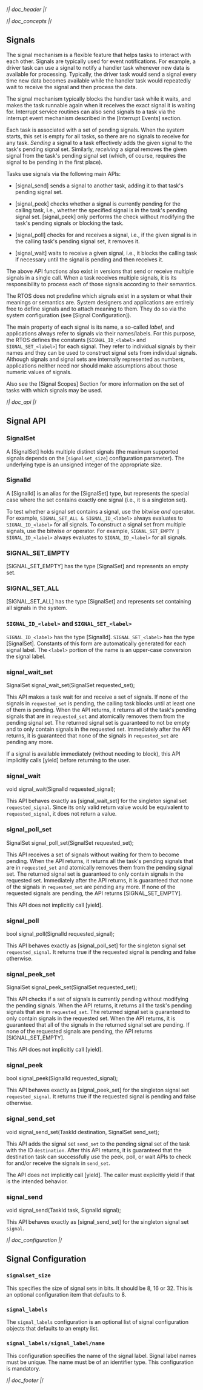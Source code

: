 /*| doc_header |*/

/*| doc_concepts |*/
## Signals

The signal mechanism is a flexible feature that helps tasks to interact with each other.
Signals are typically used for event notifications.
For example, a driver task can use a signal to notify a handler task whenever new data is available for processing.
Typically, the driver task would send a signal every time new data becomes available while the handler task would repeatedly wait to receive the signal and then process the data.

The signal mechanism typically blocks the handler task while it waits, and makes the task runnable again when it receives the exact signal it is waiting for.
Interrupt service routines can also send signals to a task via the interrupt event mechanism described in the [Interrupt Events] section.

Each task is associated with a set of pending signals.
When the system starts, this set is empty for all tasks, so there are no signals to receive for any task.
*Sending* a signal to a task effectively adds the given signal to the task's pending signal set.
Similarly, *receiving* a signal removes the given signal from the task's pending signal set (which, of course, requires the signal to be pending in the first place).


Tasks use signals via the following main APIs:

- [<span class="api">signal_send</span>] sends a signal to another task, adding it to that task's pending signal set.

- [<span class="api">signal_peek</span>] checks whether a signal is currently pending for the calling task, i.e., whether the specified signal is in the task's pending signal set.
[<span class="api">signal_peek</span>] only performs the check without modifying the task's pending signals or blocking the task.

- [<span class="api">signal_poll</span>] checks for and receives a signal, i.e., if the given signal is in the calling task's pending signal set, it removes it.

- [<span class="api">signal_wait</span>] waits to receive a given signal, i.e., it blocks the calling task if necessary until the signal is pending and then receives it.

The above API functions also exist in versions that send or receive multiple signals in a single call.
When a task receives multiple signals, it is its responsibility to process each of those signals according to their semantics.

The RTOS does not predefine which signals exist in a system or what their meanings or semantics are.
System designers and applications are entirely free to define signals and to attach meaning to them.
They do so via the system configuration (see [Signal Configuration]).

The main property of each signal is its name, a so-called *label*, and applications always refer to signals via their names/labels.
For this purpose, the RTOS defines the constants [`SIGNAL_ID_<label>` and `SIGNAL_SET_<label>`] for each signal.
They refer to individual signals by their names and they can be used to construct signal sets from individual signals.
Although signals and signal sets are internally represented as numbers, applications neither need nor should make assumptions about those numeric values of signals.

Also see the [Signal Scopes] Section for more information on the set of tasks with which signals may be used.

/*| doc_api |*/
## Signal API

### <span class="api">SignalSet</span>

A [<span class="api">SignalSet</span>] holds multiple distinct signals (the maximum supported signals depends on the [`signalset_size`] configuration parameter).
The underlying type is an unsigned integer of the appropriate size.

### <span class="api">SignalId</span>

A [<span class="api">SignalId</span>] is an alias for the [<span class="api">SignalSet</span>] type, but represents the special case where the set contains exactly one signal (i.e., it is a singleton set).

To test whether a signal set contains a signal, use the bitwise *and* operator.
For example, `SIGNAL_SET_ALL & SIGNAL_ID_<label>` always evaluates to `SIGNAL_ID_<label>` for all signals.
To construct a signal set from multiple signals, use the bitwise *or* operator.
For example, `SIGNAL_SET_EMPTY | SIGNAL_ID_<label>` always evaluates to `SIGNAL_ID_<label>` for all signals.

### <span class="api">SIGNAL_SET_EMPTY</span>

[<span class="api">SIGNAL_SET_EMPTY</span>] has the type [<span class="api">SignalSet</span>] and represents an empty set.

### <span class="api">SIGNAL_SET_ALL</span>

[<span class="api">SIGNAL_SET_ALL</span>] has the type [<span class="api">SignalSet</span>] and represents set containing all signals in the system.

### `SIGNAL_ID_<label>` and `SIGNAL_SET_<label>`

`SIGNAL_ID_<label>` has the type [<span class="api">SignalId</span>].
`SIGNAL_SET_<label>` has the type [<span class="api">SignalSet</span>].
Constants of this form are automatically generated for each signal label.
The `<label>` portion of the name is an upper-case conversion the signal label.

### <span class="api">signal_wait_set</span>

<div class="codebox">SignalSet signal_wait_set(SignalSet requested_set);</div>

This API makes a task wait for and receive a set of signals.
If none of the signals in `requested_set` is pending, the calling task blocks until at least one of them is pending.
When the API returns, it returns all of the task's pending signals that are in `requested_set` and atomically removes them from the pending signal set.
The returned signal set is guaranteed to not be empty and to only contain signals in the requested set.
Immediately after the API returns, it is guaranteed that none of the signals in `requested_set` are pending any more.

If a signal is available immediately (without needing to block), this API implicitly calls [<span class="api">yield</span>] before returning to the user.

### <span class="api">signal_wait</span>

<div class="codebox">void signal_wait(SignalId requested_signal);</div>

This API behaves exactly as [<span class="api">signal_wait_set</span>] for the singleton signal set `requested_signal`.
Since its only valid return value would be equivalent to `requested_signal`, it does not return a value.

### <span class="api">signal_poll_set</span>

<div class="codebox">SignalSet signal_poll_set(SignalSet requested_set);</div>

This API receives a set of signals without waiting for them to become pending.
When the API returns, it returns all the task's pending signals that are in `requested_set` and atomically removes them from the pending signal set.
The returned signal set is guaranteed to only contain signals in the requested set.
Immediately after the API returns, it is guaranteed that none of the signals in `requested_set` are pending any more.
If none of the requested signals are pending, the API returns [<span class="api">SIGNAL_SET_EMPTY</span>].

This API does not implicitly call [<span class="api">yield</span>].

### <span class="api">signal_poll</span>

<div class="codebox">bool signal_poll(SignalId requested_signal);</div>

This API behaves exactly as [<span class="api">signal_poll_set</span>] for the singleton signal set `requested_signal`.
It returns true if the requested signal is pending and false otherwise.

### <span class="api">signal_peek_set</span>

<div class="codebox">SignalSet signal_peek_set(SignalSet requested_set);</div>

This API checks if a set of signals is currently pending without modifying the pending signals.
When the API returns, it returns all the task's pending signals that are in `requested_set`.
The returned signal set is guaranteed to only contain signals in the requested set.
When the API returns, it is guaranteed that all of the signals in the returned signal set are pending.
If none of the requested signals are pending, the API returns [<span class="api">SIGNAL_SET_EMPTY</span>].

This API does not implicitly call [<span class="api">yield</span>].

### <span class="api">signal_peek</span>

<div class="codebox">bool signal_peek(SignalId requested_signal);</div>

This API behaves exactly as [<span class="api">signal_peek_set</span>] for the singleton signal set `requested_signal`.
It returns true if the requested signal is pending and false otherwise.

### <span class="api">signal_send_set</span>

<div class="codebox">void signal_send_set(TaskId destination, SignalSet send_set);</div>

This API adds the signal set `send_set` to the pending signal set of the task with the ID `destination`.
After this API returns, it is guaranteed that the destination task can successfully use the peek, poll, or wait APIs to check for and/or receive the signals in `send_set`.

The API does not implicitly call [<span class="api">yield</span>].
The caller must explicitly yield if that is the intended behavior.

### <span class="api">signal_send</span>

<div class="codebox">void signal_send(TaskId task, SignalId signal);</div>

This API behaves exactly as [<span class="api">signal_send_set</span>] for the singleton signal set `signal`.

/*| doc_configuration |*/
## Signal Configuration

### `signalset_size`

This specifies the size of signal sets in bits.
It should be 8, 16 or 32.
This is an optional configuration item that defaults to 8.

### `signal_labels`

The `signal_labels` configuration is an optional list of signal configuration objects that defaults to an empty list.

### `signal_labels/signal_label/name`

This configuration specifies the name of the signal label.
Signal label names must be unique.
The name must be of an identifier type.
This configuration is mandatory.

/*| doc_footer |*/
